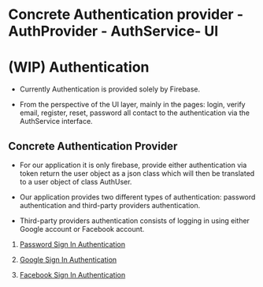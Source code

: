 # Concrete Authentication provider - AuthProvider - AuthService- UI
# (WIP) Authentication 

- Currently Authentication is provided solely by Firebase. 

- From the perspective of the UI layer, mainly in the pages: login, verify email,
register, reset, password all contact to the authentication via the AuthService
interface.

## Concrete Authentication Provider
- For our application it is only firebase, provide either authentication via token
return the user object as a json class which will then be translated to a user object of class AuthUser. 

- Our application provides two different types of authentication: password authentication and third-party providers authentication. 

- Third-party providers authentication consists of logging in using either Google account or Facebook account.

1. [Password Sign In Authentication](./documentation/password_authentication.md) 

2. [Google Sign In Authentication](./documentation/google_authentication.md) 

3. [Facebook Sign In Authentication](./documentation/facebook_authentication.md) 

